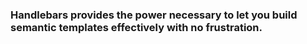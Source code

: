 ### Handlebars provides the power necessary to let you build semantic templates effectively with no frustration.